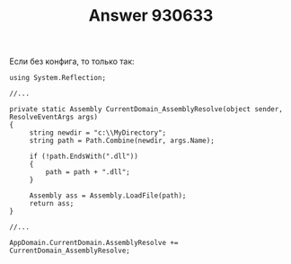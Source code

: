 ﻿---
title: "Answer 930633"
se.owner.user_id: 240512
se.owner.display_name: "MSDN.WhiteKnight"
se.owner.link: "https://ru.stackoverflow.com/users/240512/msdn-whiteknight"
se.answer_id: 930633
se.question_id: 930603
se.post_type: answer
se.score: 3
se.is_accepted: True
---
<p>Если без конфига, то только так:</p>

<pre><code>using System.Reflection;

//...

private static Assembly CurrentDomain_AssemblyResolve(object sender, ResolveEventArgs args)
{
     string newdir = "c:\\MyDirectory";        
     string path = Path.Combine(newdir, args.Name);

     if (!path.EndsWith(".dll"))
     {
         path = path + ".dll";
     }

     Assembly ass = Assembly.LoadFile(path);
     return ass;      
}

//...

AppDomain.CurrentDomain.AssemblyResolve += CurrentDomain_AssemblyResolve;
</code></pre>
